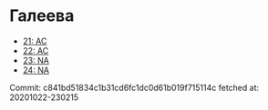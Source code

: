 # Галеева
- [21: AC](21.md)
- [22: AC](22.md)
- [23: NA](23.md)
- [24: NA](24.md)

Commit: c841bd51834c1b31cd6fc1dc0d61b019f715114c
 fetched at: 20201022-230215
